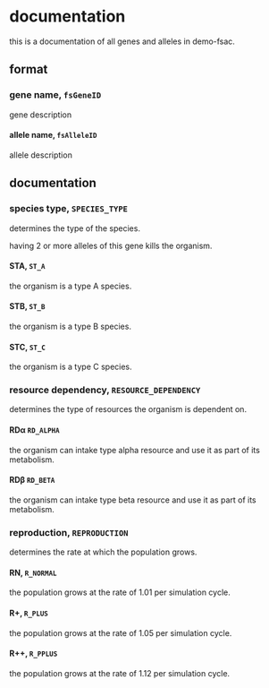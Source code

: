 # documentation

this is a documentation of all genes and alleles in demo-fsac.

## format

### gene name, `fsGeneID`

gene description

#### allele name, `fsAlleleID`

allele description

## documentation

### species type, `SPECIES_TYPE`

determines the type of the species.

having 2 or more alleles of this gene kills the organism.

#### STA, `ST_A`

the organism is a type A species.

#### STB, `ST_B`

the organism is a type B species.

#### STC, `ST_C`

the organism is a type C species.

### resource dependency, `RESOURCE_DEPENDENCY`

determines the type of resources the organism is dependent on.

#### RDα `RD_ALPHA`

the organism can intake type alpha resource and use it as part of its metabolism.

#### RDβ `RD_BETA`

the organism can intake type beta resource and use it as part of its metabolism.

### reproduction, `REPRODUCTION`

determines the rate at which the population grows.

#### RN, `R_NORMAL`

the population grows at the rate of 1.01 per simulation cycle.

#### R+, `R_PLUS`

the population grows at the rate of 1.05 per simulation cycle.

#### R++, `R_PPLUS`

the population grows at the rate of 1.12 per simulation cycle.
